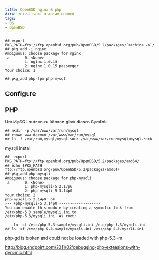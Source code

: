 ```yaml
---
title: OpenBSD nginx & php
date: 2012-11-04T19:40:48.000000
tags: 
- OS
- OpenBSD
---
```



~~~
## export PKG_PATH=ftp://ftp.openbsd.org/pub/OpenBSD/5.2/packages/`machine -a`/
## pkg_add -i nginx
Ambiguous: choose package for nginx
 a       0: <None>
         1: nginx-1.0.15
         2: nginx-1.0.15-passenger
Your choice: 1

## pkg_add php-fpm php-mysql
~~~

## Configure

## PHP

Um MySQL nutzen zu können gibts diesen Symlink

~~~
## mkdir -p /var/www/var/run/mysql
## chown www:daemon /var/www/var/run/mysql
## ln -f /var/run/mysql/mysql.sock /var/www/var/run/mysql/mysql.sock
~~~

mysqli install

~~~
##  export PKG_PATH=ftp://ftp.openbsd.org/pub/OpenBSD/5.2/packages/amd64/
## echo $PKG_PATH
ftp://ftp.openbsd.org/pub/OpenBSD/5.2/packages/amd64/
## pkg_add php-mysqli
Ambiguous: choose package for php-mysqli
 a       0: <None>
         1: php-mysqli-5.2.17p6
         2: php-mysqli-5.3.14p0
Your choice: 2
php-mysqli-5.3.14p0: ok
--- +php-mysqli-5.3.14p0 -------------------
You can enable this module by creating a symbolic link from
/etc/php-5.3.sample/mysqli.ini to
/etc/php-5.3/mysqli.ini. As root:

    ln -sf /etc/php-5.3.sample/mysqli.ini /etc/php-5.3/mysqli.ini
## ln -sf /etc/php-5.3.sample/mysqli.ini /etc/php-5.3/mysqli.ini
~~~

php-gd is broken and could not be loaded
with php-5.3 -m

http://blog.endpoint.com/2011/02/debugging-php-extensions-with-dynamic.html
